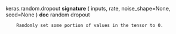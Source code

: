 keras.random.dropout
__signature__
(
  inputs,
  rate,
  noise_shape=None,
  seed=None
)
__doc__
random dropout

        Randomly set some portion of values in the tensor to 0.
